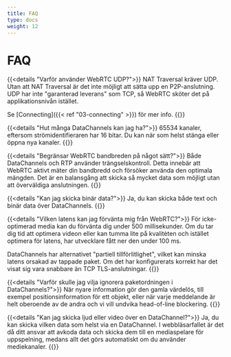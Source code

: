 ```yaml
---
title: FAQ
type: docs
weight: 12
---
```


# FAQ

{{<details "Varför använder WebRTC UDP?">}}
NAT Traversal kräver UDP. Utan att NAT Traversal är det inte möjligt att sätta upp en P2P-anslutning. UDP har inte "garanterad leverans" som TCP, så WebRTC sköter det på
applikationsnivån istället.

Se [Connecting]({{< ref "03-connecting" >}}) för mer info.
{{</details>}}

{{<details "Hut många DataChannels kan jag ha?">}}
65534 kanaler, eftersom strömidentifieraren har 16 bitar. Du kan när som helst stänga eller öppna nya kanaler.
{{</details>}}

{{<details "Begränsar WebRTC bandbreden på något sätt?">}}
Både DataChannels och RTP använder trängselskontroll. Detta innebär att WebRTC aktivt mäter 
din bandbredd och försöker använda den optimala mängden. Det är en balansgång att skicka så mycket data som möjligt
utan att överväldiga anslutningen.
{{</details>}}

{{<details "Kan jag skicka binär data?">}}
Ja, du kan skicka både text och binär data över DataChannels.
{{</details>}}

{{<details "Vilken latens kan jag förvänta mig från WebRTC?">}}
För icke-optimerad media kan du förvänta dig under 500 millisekunder. Om du tar dig tid att optimera videon eller kan tumma lite på kvalitèten
och istället optimera för latens, har utvecklare fått ner den under 100 ms.

DataChannels har alternativet "partiell tillförlitlighet", vilket kan minska latens orsakad av
tappade paket. Om det har konfigurerats korrekt har det visat sig vara snabbare än TCP TLS-anslutningar.
{{</details>}}

{{<details "Varför skulle jag vilja ignorera paketordningen i DataChannels?">}}
När nyare information gör den gamla värdelös, till exempel positionsinformation för ett
objekt, eller när varje meddelande är helt oberoende av de andra och vi vill undvika
head-of-line blockering.
{{</details>}}

{{<details "Kan jag skicka ljud eller video över en DataChannel?">}}
Ja, du kan skicka vilken data som helst via en DataChannel. I webbläsarfallet är det då ditt
ansvar att avkoda data och skicka dem till en mediaspelare för uppspelning, medans allt
det görs automatiskt om du använder mediekanaler.
{{</details>}}
